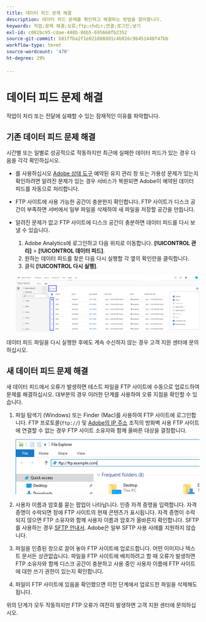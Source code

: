 ```yaml
---
title: 데이터 피드 문제 해결
description: 데이터 피드 문제를 확인하고 해결하는 방법을 알아봅니다.
keywords: 작업;문제 해결;오류;ftp;chdir;연결;로그인;넣기
exl-id: c082bc95-cdae-448b-86b5-695660fb2352
source-git-commit: b81ffba2f1e021888dd1c4b016c9b451448f47bb
workflow-type: tm+mt
source-wordcount: '470'
ht-degree: 29%

---
```


# 데이터 피드 문제 해결

작업이 처리 또는 전달에 실패할 수 있는 잠재적인 이유를 파악합니다.

## 기존 데이터 피드 문제 해결

시간별 또는 일별로 성공적으로 작동하지만 최근에 실패한 데이터 피드가 있는 경우 다음을 각각 확인하십시오.

* 를 사용하십시오 [Adobe 상태 도구](https://status.adobe.com/en/experience_cloud) 예약된 유지 관리 창 또는 가용성 문제가 있는지 확인하려면 알려진 문제가 있는 경우 서비스가 복원되면 Adobe이 예약된 데이터 피드를 자동으로 처리합니다.
* FTP 사이트에 사용 가능한 공간이 충분한지 확인합니다. FTP 사이트가 디스크 공간이 부족하면 서버에서 일부 파일을 삭제하여 새 파일을 저장할 공간을 만듭니다.
* 알려진 문제가 없고 FTP 사이트에 디스크 공간이 충분하면 데이터 피드를 다시 보낼 수 있습니다.

   1. Adobe Analytics에 로그인하고 다음 위치로 이동합니다. **[!UICONTROL 관리]** > **[!UICONTROL 데이터 피드]**.
   2. 원하는 데이터 피드를 찾은 다음 다시 실행할 각 옆의 확인란을 클릭합니다.
   3. 클릭 **[!UICONTROL 다시 실행]**.

   ![다시 실행](assets/rerun.png)

데이터 피드 파일을 다시 실행한 후에도 계속 수신하지 않는 경우 고객 지원 센터에 문의하십시오.

## 새 데이터 피드 문제 해결

새 데이터 피드에서 오류가 발생하면 테스트 파일을 FTP 사이트에 수동으로 업로드하여 문제를 해결하십시오. 대부분의 경우 이러한 단계를 사용하여 오류 지점을 확인할 수 있습니다.

1. 파일 탐색기 (Windows) 또는 Finder (Mac)를 사용하여 FTP 사이트에 로그인합니다. FTP 프로토콜(`ftp://`) 및 [Adobe의 IP 주소](/help/technotes/ip-addresses.md) 조직의 방화벽 사용 FTP 사이트에 연결할 수 없는 경우 FTP 사이트 소유자와 함께 올바른 대상을 결정합니다.

   ![파일 탐색기](assets/file_explorer.png)

2. 사용자 이름과 암호를 묻는 팝업이 나타납니다. 인증 자격 증명을 입력합니다. 자격 증명이 수락되면 창에 FTP 사이트의 현재 콘텐츠가 표시됩니다. 자격 증명이 수락되지 않으면 FTP 소유자와 함께 사용자 이름과 암호가 올바른지 확인합니다. SFTP를 사용하는 경우 [SFTP 안내서](../ftp-and-sftp/c-sftp/ftp-sftp.md). Adobe은 일부 SFTP 사용 사례를 지원하지 않습니다.
3. 파일을 인증된 창으로 끌어 놓아 FTP 사이트에 업로드합니다. 어떤 이미지나 텍스트 문서든 상관없습니다. 파일을 FTP 사이트에 배치하려고 할 때 오류가 발생하면 FTP 소유자와 함께 디스크 공간이 충분하고 사용 중인 사용자 이름에 FTP 사이트에 대한 쓰기 권한이 있는지 확인합니다.
4. 파일이 FTP 사이트에 있음을 확인했으면 이전 단계에서 업로드한 파일을 삭제해도 됩니다.

위의 단계가 모두 작동하지만 FTP 오류가 여전히 발생하면 고객 지원 센터에 문의하십시오.
